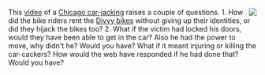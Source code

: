 <img src="http://scripting.com/images/2020/07/27/divvyBike.png" border="0" align="right">This <a href="https://www.youtube.com/watch?v=8FV_FGt-ryI">video</a> of a <a href="https://cwbchicago.com/2020/07/cpd-video-shows-divvy-bike-crew-carjacking-82-year-old-man-in-streeterville.html">Chicago car-jacking</a> raises a couple of questions. 1. How did the bike riders rent the <a href="https://www.divvybikes.com/">Divvy bikes</a> without giving up their identities, or did they hijack the bikes too? 2. What if the victim had locked his doors, would they have been able to get in the car? Also he had the power to move, why didn't he? Would you have? What if it meant injuring or killing the car-cackers? How would the web have responded if he had done that? Would you have? 
